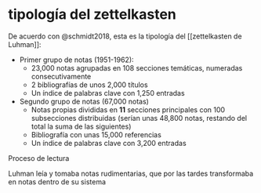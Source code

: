 # tipología del zettelkasten
De acuerdo con @schmidt2018, esta es la tipología del [[zettelkasten de Luhman]]:
- Primer grupo de notas (1951-1962):
    - 23,000 notas agrupadas en 108 secciones temáticas, numeradas consecutivamente
    - 2 bibliografías de unos 2,000 títulos
    - Un índice de palabras clave con 1,250 entradas
- Segundo grupo de notas (67,000 notas)
    -   Notas propias divididas en **11** secciones principales con 100 subsecciones distribuidas (serían unas 48,800 notas, restando del total la suma de las siguientes)
    -   Bibliografía con unas 15,000 referencias
    -   Un índice de palabras clave con 3,200 entradas

Proceso de lectura

Luhman leía y tomaba notas rudimentarias, que por las tardes transformaba en notas dentro de su sistema
 
